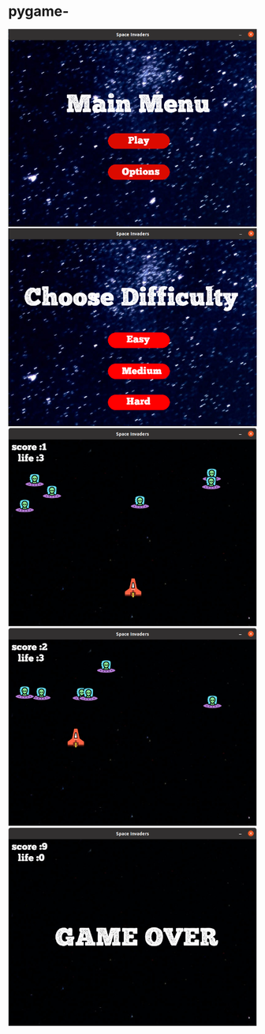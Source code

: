 # pygame-

![](https://github.com/mayankek01/pygame-/blob/main/images/menu1.png)
![](https://github.com/mayankek01/pygame-/blob/main/images/menu6.png)
![](https://github.com/mayankek01/pygame-/blob/main/images/gameplay1.png)
![](https://github.com/mayankek01/pygame-/blob/main/images/gameplay2.png)
![](https://github.com/mayankek01/pygame-/blob/main/images/gameover.png)
